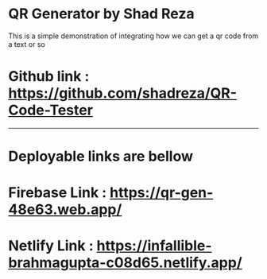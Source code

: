 # QR Generator by Shad Reza

This is a simple demonstration of integrating how we can get a qr code from a text or so

# Github link : https://github.com/shadreza/QR-Code-Tester

----------------------------------------------------------------

# Deployable links are bellow

# Firebase Link : https://qr-gen-48e63.web.app/

# Netlify Link : https://infallible-brahmagupta-c08d65.netlify.app/